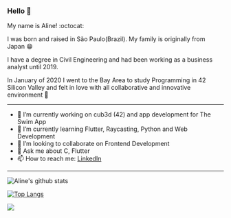### Hello 👋

My name is Aline! :octocat:

I was born and raised in São Paulo(Brazil). My family is originally from Japan 😁 

I have a degree in Civil Engineering and had been working as a business analyst until 2019.

In January of 2020 I went to the Bay Area to study Programming in 42 Silicon Valley and felt in love with all collaborative and innovative environment 🌟

----

- 🔭 I’m currently working on cub3d (42) and app development for The Swim App
- 🌱 I’m currently learning Flutter, Raycasting, Python and Web Development
- 👯 I’m looking to collaborate on Frontend Development
- 💬 Ask me about C, Flutter
- 📫 How to reach me: [LinkedIn](https://www.linkedin.com/in/aline-fukuhara-5b4831a0/)

----

![Aline's github stats](https://github-readme-stats.vercel.app/api?username=alineayumi&show_icons=true&theme=default)
 
[![Top Langs](https://github-readme-stats.vercel.app/api/top-langs/?username=alineayumi&layout=compact)](https://github.com/alineayumi/github-readme-stats)

![](https://komarev.com/ghpvc/?username=alineayumi)
